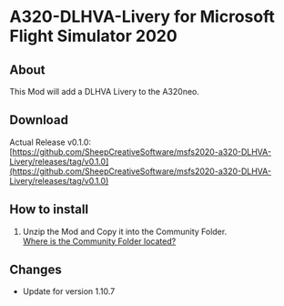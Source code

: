 # A320-DLHVA-Livery for Microsoft Flight Simulator 2020

## About
This Mod will add a DLHVA Livery to the A320neo.  

## Download

Actual Release v0.1.0:  
[https://github.com/SheepCreativeSoftware/msfs2020-a320-DLHVA-Livery/releases/tag/v0.1.0](https://github.com/SheepCreativeSoftware/msfs2020-a320-DLHVA-Livery/releases/tag/v0.1.0)

## How to install

1. Unzip the Mod and Copy it into the Community Folder.  
[Where is the Community Folder located?](https://www.flightsim.com/vbfs/content.php?21235-Finding-The-MSFS-2020-Community-Folder)

## Changes
- Update for version 1.10.7
